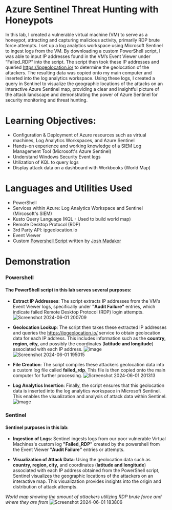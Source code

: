 # Azure Sentinel Threat Hunting with Honeypots

In this lab, I created a vulnerable virtual machine (VM) to serve as a honeypot, attracting and capturing malicious activity, primarily RDP brute force attempts. I set up a log analytics workspace using Microsoft Sentinel to ingest logs from the VM. By downloading a custom PowerShell script, I was able to input IP addresses found in the VM’s Event Viewer under “Failed_RDP” into the script. The script then took these IP addresses and queried https://ipgeolocation.io/ to determine the geolocation of the attackers. The resulting data was copied onto my main computer and inserted into the log analytics workspace. Using these logs, I created a query in Sentinel to visualize the geographic locations of the attacks on an interactive Azure Sentinel map, providing a clear and insightful picture of the attack landscape and demonstrating the power of Azure Sentinel for security monitoring and threat hunting.


# Learning Objectives:
- Configuration & Deployment of Azure resources such as virtual machines, Log Analytics Workspaces, and Azure Sentinel
- Hands-on experience and working knowledge of a SIEM Log Management Tool (Microsoft's Azure Sentinel)
- Understand Windows Security Event logs
- Utilization of KQL to query logs
- Display attack data on a dashboard with Workbooks (World Map)

# Languages and Utilities Used
- PowerShell
- Services within Azure: Log Analytics Workspace and Sentinel (Mircosoft's SIEM)
- Kusto Query Language (KQL - Used to build world map)
- Remote Desktop Protocol (RDP)
- 3rd Party API: ipgeolocation.io
- Event Viewer
- Custom [Powershell Script](https://github.com/kamillearn/Threat-Hunting-with-Honeypots/blob/main/Log_exporter.ps1) written by [Josh Madakor](https://github.com/joshmadakor1)

# Demonstration
### Powershell
#### The PowerShell script in this lab serves several purposes:

- **Extract IP Addresses**: The script extracts IP addresses from the VM's Event Viewer logs, specifically under **"Audit Failure"** entries, which indicate failed Remote Desktop Protocol (RDP) login attempts.
![Screenshot 2024-06-01 200709](https://github.com/kamillearn/Sentinel-Attack-Map/assets/107491029/95336891-5294-4ea6-a890-42619cb6788c)

- **Geolocation Lookup**: The script then takes these extracted IP addresses and queries the https://ipgeolocation.io/ service to obtain geolocation data for each IP address. This includes information such as the **country, region, city,** and possibly the coordinates (**latitude and longitude**) associated with each IP address.
![image](https://github.com/kamillearn/Sentinel-Attack-Map/assets/107491029/6fe5488a-db67-43cd-a2fd-0f7d72aba591)
![Screenshot 2024-06-01 195015](https://github.com/kamillearn/Sentinel-Attack-Map/assets/107491029/86c2c132-0d65-4fad-8225-1a4c2b70610c)


- **File Creation**: The script compiles these attackers geolocation data into a custom log file called **failed_rdp**. This file is then copied onto the main computer for further processing.
![Screenshot 2024-06-01 201313](https://github.com/kamillearn/Sentinel-Attack-Map/assets/107491029/27602b0d-6946-44b1-a833-d7522894848e)

- **Log Analytics Insertion**: Finally, the script ensures that this geolocation data is inserted into the log analytics workspace in Microsoft Sentinel. This enables the visualization and analysis of attack data within Sentinel.
![image](https://github.com/kamillearn/Sentinel-Attack-Map/assets/107491029/209f494e-0b08-460f-a042-a755f130b950)

### Sentinel 

#### Sentinel purposes in this lab:

- **Ingestion of Logs**: Sentinel ingests logs from our poor vulnerable Virtual Machines's custom log **"Failed_RDP"** created by the powershell from the Event Viewer **"Audit Failure"** entries or attempts.

- **Visualization of Attack Data**: Using the geolocation data such as **country, region, city,** and coordinates (**latitude and longitude**) associated with each IP address obtained from the PowerShell script, Sentinel visualizes the geographic locations of the attackers on an interactive map. This visualization provides insights into the origin and distribution of attack attempts.

*World map showing the amount of attackers utilizing RDP brute force and where they are from*
![Screenshot 2024-06-01 183806](https://github.com/kamillearn/Sentinel-Attack-Map/assets/107491029/177dfd9e-7734-4fb2-a239-eeb095c2525e)

